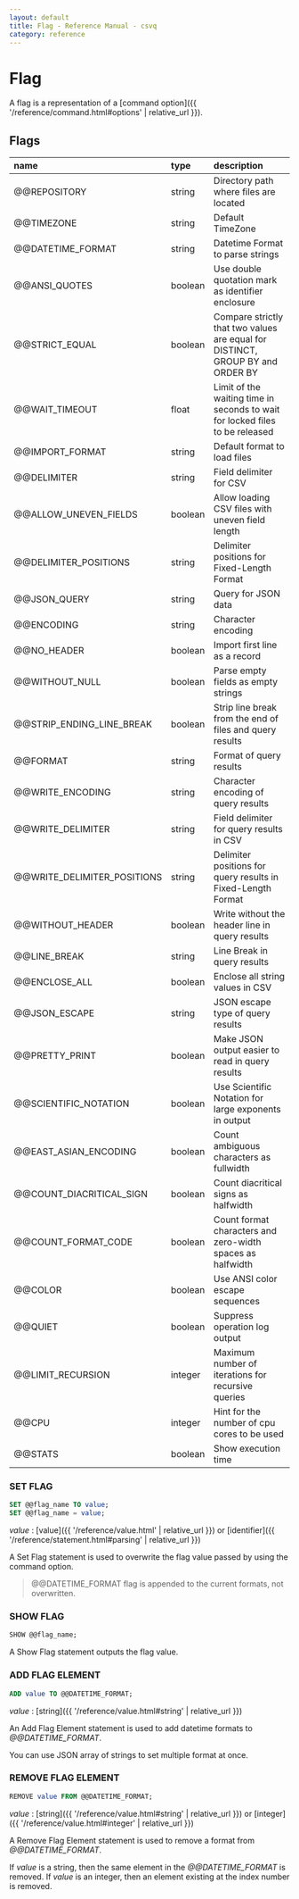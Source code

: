 ```yaml
---
layout: default
title: Flag - Reference Manual - csvq
category: reference
---
```


# Flag

A flag is a representation of a [command option]({{ '/reference/command.html#options' | relative_url }}). 

## Flags

| name                        | type    | description                                                                    |
|:----------------------------|:--------|:-------------------------------------------------------------------------------|
| @@REPOSITORY                | string  | Directory path where files are located                                         |
| @@TIMEZONE                  | string  | Default TimeZone                                                               |
| @@DATETIME_FORMAT           | string  | Datetime Format to parse strings                                               |
| @@ANSI_QUOTES               | boolean | Use double quotation mark as identifier enclosure                              |
| @@STRICT_EQUAL              | boolean | Compare strictly that two values are equal for DISTINCT, GROUP BY and ORDER BY |
| @@WAIT_TIMEOUT              | float   | Limit of the waiting time in seconds to wait for locked files to be released   |
| @@IMPORT_FORMAT             | string  | Default format to load files                                                   |
| @@DELIMITER                 | string  | Field delimiter for CSV                                                        |
| @@ALLOW_UNEVEN_FIELDS       | boolean | Allow loading CSV files with uneven field length                               |
| @@DELIMITER_POSITIONS       | string  | Delimiter positions for Fixed-Length Format                                    |
| @@JSON_QUERY                | string  | Query for JSON data                                                            |
| @@ENCODING                  | string  | Character encoding                                                             |
| @@NO_HEADER                 | boolean | Import first line as a record                                                  |
| @@WITHOUT_NULL              | boolean | Parse empty fields as empty strings                                            |
| @@STRIP_ENDING_LINE_BREAK   | boolean | Strip line break from the end of files and query results                       |
| @@FORMAT                    | string  | Format of query results                                                        |
| @@WRITE_ENCODING            | string  | Character encoding of query results                                            |
| @@WRITE_DELIMITER           | string  | Field delimiter for query results in CSV                                       |
| @@WRITE_DELIMITER_POSITIONS | string  | Delimiter positions for query results in Fixed-Length Format                   |
| @@WITHOUT_HEADER            | boolean | Write without the header line in query results                                 |
| @@LINE_BREAK                | string  | Line Break in query results                                                    |
| @@ENCLOSE_ALL               | boolean | Enclose all string values in CSV                                               |
| @@JSON_ESCAPE               | string  | JSON escape type of query results                                              |
| @@PRETTY_PRINT              | boolean | Make JSON output easier to read in query results                               |
| @@SCIENTIFIC_NOTATION       | boolean | Use Scientific Notation for large exponents in output                          |
| @@EAST_ASIAN_ENCODING       | boolean | Count ambiguous characters as fullwidth                                        |
| @@COUNT_DIACRITICAL_SIGN    | boolean | Count diacritical signs as halfwidth                                           |
| @@COUNT_FORMAT_CODE         | boolean | Count format characters and zero-width spaces as halfwidth                     |
| @@COLOR                     | boolean | Use ANSI color escape sequences                                                |
| @@QUIET                     | boolean | Suppress operation log output                                                  |
| @@LIMIT_RECURSION           | integer | Maximum number of iterations for recursive queries                             |
| @@CPU                       | integer | Hint for the number of cpu cores to be used                                    |
| @@STATS                     | boolean | Show execution time                                                            |


### SET FLAG

```sql
SET @@flag_name TO value;
SET @@flag_name = value;
```

_value_
: [value]({{ '/reference/value.html' | relative_url }}) or [identifier]({{ '/reference/statement.html#parsing' | relative_url }})

A Set Flag statement is used to overwrite the flag value passed by using the command option. 

> @@DATETIME_FORMAT flag is appended to the current formats, not overwritten. 


### SHOW FLAG

```sql
SHOW @@flag_name;
```

A Show Flag statement outputs the flag value. 


### ADD FLAG ELEMENT

```sql
ADD value TO @@DATETIME_FORMAT;
```

_value_
: [string]({{ '/reference/value.html#string' | relative_url }})

An Add Flag Element statement is used to add datetime formats to _@@DATETIME_FORMAT_.

You can use JSON array of strings to set multiple format at once.


### REMOVE FLAG ELEMENT

```sql
REMOVE value FROM @@DATETIME_FORMAT;
```

_value_
: [string]({{ '/reference/value.html#string' | relative_url }}) or [integer]({{ '/reference/value.html#integer' | relative_url }})

A Remove Flag Element statement is used to remove a format from _@@DATETIME_FORMAT_.

If _value_ is a string, then the same element in the _@@DATETIME_FORMAT_ is removed.
If _value_ is an integer, then an element existing at the index number is removed.
